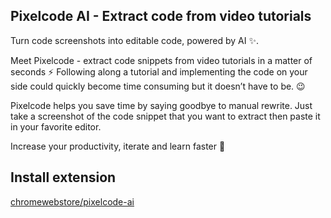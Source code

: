 ## Pixelcode AI - Extract code from video tutorials

Turn code screenshots into editable code, powered by AI ✨.

Meet Pixelcode - extract code snippets from video tutorials in a matter of seconds ⚡️ Following along a tutorial and implementing the code on your side could quickly become time consuming but it doesn’t have to be.  😉

Pixelcode helps you save time by saying goodbye to manual rewrite. Just take a screenshot of the code snippet that you want to extract then paste it in your favorite editor.

Increase your productivity, iterate and learn faster 🚀

## Install extension

[chromewebstore/pixelcode-ai](https://chromewebstore.google.com/detail/cojidefaaghkfamaebmfhccfcajbiodp)
